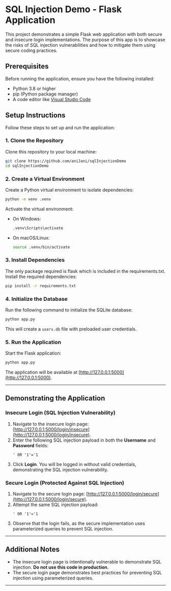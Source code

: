 # SQL Injection Demo - Flask Application

This project demonstrates a simple Flask web application with both secure and insecure login implementations. The purpose of this app is to showcase the risks of SQL injection vulnerabilities and how to mitigate them using secure coding practices.

## Prerequisites

Before running the application, ensure you have the following installed:
- Python 3.8 or higher
- pip (Python package manager)
- A code editor like [Visual Studio Code](https://code.visualstudio.com/)

## Setup Instructions

Follow these steps to set up and run the application:

### 1. Clone the Repository
Clone this repository to your local machine:
```bash
git clone https://github.com/aniJani/sqlInjectionDemo
cd sqlInjectionDemo
```

### 2. Create a Virtual Environment
Create a Python virtual environment to isolate dependencies:
```bash
python -m venv .venv
```

Activate the virtual environment:
- On Windows:
  ```bash
  .venv\Scripts\activate
  ```
- On macOS/Linux:
  ```bash
  source .venv/bin/activate
  ```

### 3. Install Dependencies
The only package required is flask which is included in the requirements.txt. Install the required dependencies:
```bash
pip install -r requirements.txt
```

### 4. Initialize the Database
Run the following command to initialize the SQLite database:
```bash
python app.py
```
This will create a `users.db` file with preloaded user credentials.

### 5. Run the Application
Start the Flask application:
```bash
python app.py
```

The application will be available at [http://127.0.0.1:5000](http://127.0.0.1:5000).

---

## Demonstrating the Application

### Insecure Login (SQL Injection Vulnerability)
1. Navigate to the insecure login page: [http://127.0.0.1:5000/login/insecure](http://127.0.0.1:5000/login/insecure).
2. Enter the following SQL injection payload in both the **Username** and **Password** fields:
   ```
   ' OR '1'='1
   ```
3. Click **Login**. You will be logged in without valid credentials, demonstrating the SQL injection vulnerability.

### Secure Login (Protected Against SQL Injection)
1. Navigate to the secure login page: [http://127.0.0.1:5000/login/secure](http://127.0.0.1:5000/login/secure).
2. Attempt the same SQL injection payload:
   ```
   ' OR '1'='1
   ```
3. Observe that the login fails, as the secure implementation uses parameterized queries to prevent SQL injection.

---

## Additional Notes

- The insecure login page is intentionally vulnerable to demonstrate SQL injection. **Do not use this code in production.**
- The secure login page demonstrates best practices for preventing SQL injection using parameterized queries.

---
